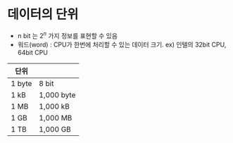 # 데이터의 단위
- n bit 는 $2^n$ 가지 정보를 표현할 수 있음
- 워드(word) : CPU가 한번에 처리할 수 있는 데이터 크기. ex) 인텔의 32bit CPU, 64bit CPU

| 단위   |         |
| ------ | ---------- |
| 1 byte | 8 bit      |
| 1 kB   | 1,000 byte |
| 1 MB   | 1,000 kB   |
| 1 GB   | 1,000 MB   |
| 1 TB   | 1,000 GB   |



